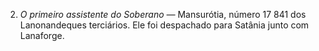 ﻿2. <em>O primeiro assistente do Soberano —</em> Mansurótia, número 17 841 dos Lanonandeques terciários. Ele foi despachado para Satânia junto com Lanaforge.